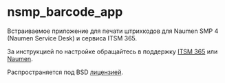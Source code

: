 # nsmp_barcode_app

Встраиваемое приложение для печати штрихкодов для Naumen SMP 4 (Naumen Service Desk)
и сервиса ITSM 365.

За инструкцией по настройке обращайтесь в поддержку [ITSM 365](mailto:cs@itsm365.com)
или [Naumen](mailto:supports@naumen.ru).

Распространяется под BSD
[лицензией](https://github.com/dart-lang/stagehand/blob/master/LICENSE).
